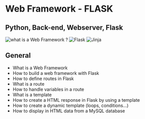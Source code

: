 # Web Framework - FLASK
## Python, Back-end, Webserver, Flask

![what is  a Web Framework ?](https://intelegain-technologies.medium.com/what-are-web-frameworks-and-why-you-need-them-c4e8806bd0fb)
![Flask](https://flask.palletsprojects.com/en/1.0.x/quickstart/#a-minimal-application)
![Jinja](https://jinja.palletsprojects.com/en/2.9.x/templates/)


## General 
- What is a Web Framework
- How to build a web framework with Flask
- How to define routes in Flask
- What is a route
- How to handle variables in a route
- What is a template
- How to create a HTML response in Flask by using a template
- How to create a dynamic template (loops, conditions…)
- How to display in HTML data from a MySQL database
